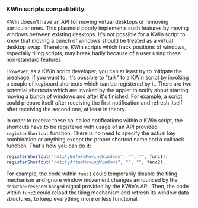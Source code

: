### KWin scripts compatibility
KWin doesn't have an API for moving virtual desktops or removing particular ones. This plasmoid poorly implements such features by moving windows between existing desktops. It's not possible for a KWin script to know that moving a bunch of windows should be treated as a virtual desktop swap. Therefore, KWin scripts which track positions of windows, especially tiling scripts, may break badly because of a user using these non-standard features.

However, as a KWin script developer, you can at least try to mitigate the breakage, if you want to. It's possible to "talk" to a KWin script by invoking a couple of keyboard shortcuts which can be registered by it. There are two potential shortcuts which are invoked by the applet to notify about starting moving a bunch of windows and after it's finished. For example, a script could prepare itself after receiving the first notification and refresh itself after receiving the second one, at least in theory.

In order to receive these so-called notifications within a KWin script, the shortcuts have to be registered with usage of an API provided `registerShortcut` function. There is no need to specify the actual key combination or anything except the proper shortcut name and a callback function. That's how you can do it:
```javascript
registerShortcut("notifyBeforeMovingWindows", "", "", func1);
registerShortcut("notifyAfterMovingWindows", "", "", func2);
``` 

For example, the code within `func1` could temporarily disable the tiling mechanism and ignore window movement changes announced by the `desktopPresenceChanged` signal provided by the KWin's API. Then, the code within `func2` could reload the tiling mechanism and refresh its window data structures, to keep everything more or less functional.
